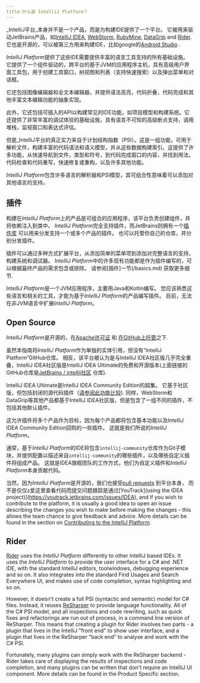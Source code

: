 ```yaml
---
title:什么是 IntelliJ Platform？
---
```


_IntelliJ平台_本身并不是一个产品，而是为构建IDE提供了一个平台。 它被用来驱动JetBrains产品，如[IntelliJ IDEA](https://www.jetbrains.com/idea/), [WebStorm](https://www.jetbrains.com/webstorm/), [RubyMine](https://www.jetbrains.com/ruby/), [DataGrip](https://www.jetbrains.com/datagrip/) and [Rider](https://www.jetbrains.com/rider/). 它也是开源的，可以被第三方用来构建IDE，比如google的[Android Studio](https://developer.android.com/studio/index.html) .

*IntelliJ Platform*提供了这些IDE需要提供丰富的语言工具支持的所有基础设施。 它提供了一个组件驱动的，跨平台的基于JVM的应用程序主机，具有高级用户界面工具包，用于创建工具窗口，树视图和列表（支持快速搜索）以及弹出菜单和对话框。

它还包括图像编辑器和全文本编辑器，并提供语法高亮，代码折叠，代码完成和其他丰富文本编辑功能的抽象实现。

此外，它还包括可插入的API以构建常见的IDE功能，如项目模型和构建系统。它还提供了非常丰富的调试体验的基础设施，具有语言不可知的高级断点支持，调用堆栈，监视窗口和表达式评估。

但是_IntelliJ平台的真正实力来自于计划结构指数（PSI）。这是一组功能，可用于解析文件，构建丰富的代码语法和语义模型，并从这些数据构建索引。这提供了许多功能，从快速导航到文件，类型和符号，到代码完成窗口的内容，并找到用法，代码检查和代码重写，快速修复或重构，以及许多其他功能。

*IntelliJ Platform*包含许多语言的解析器和PSI模型，其可组合性意味着可以添加对其他语言的支持。

## 插件

构建在*IntelliJ Platform*上的产品是可组合的应用程序，该平台负责创建组件，并将依赖注入到类中。 *IntelliJ Platform*完全支持插件，而JetBrains则拥有一个[插件库](https://plugins.jetbrains.com) 可以用来分发支持一个或多个产品的插件。 也可以托管你自己的仓库，并分别分发插件。

插件可以通过多种方式扩展平台，从添加简单的菜单项到添加对完整语言的支持，构建系统和调试器。 *IntelliJ Platform*中的许多现有功能都是作为插件编写的，可以根据最终产品的需求包含或排除。 请参阅[插件]一节(/basics.md) 获取更多细节.

*IntelliJ Platform*是一个JVM应用程序，主要用Java和Kotlin编写。 您应该熟悉这些语言和相关的工具，才能为基于*IntelliJ Platform*的产品编写插件。 目前，无法在非JVM语言中扩展*IntelliJ Platform*。
## Open Source

*IntelliJ Platform*是开源的，在[Apache许可证](https://github.com/JetBrains/intellij-community/blob/master/LICENSE.txt) 和 [在GitHub上托管](https://github.com/JetBrains/intellij-community)之下.

虽然本指南将*IntelliJ Platform*作为单独的实体引用，但没有“IntelliJ Platform”GitHub仓库。 相反，该平台被认为是与IntelliJ IDEA社区版几乎完全重叠，IntelliJ IDEA社区版是IntelliJ IDEA Ultimate的免费和开源版本(上面链接的GitHub仓库是[JetBrains / intellij社区](https://github.com/JetBrains/intellij-community) 仓库).

IntelliJ IDEA Ultimate是IntelliJ IDEA Community Edition的超集。 它基于社区版，但包括封闭的源代码插件（[请参阅此功能比较](https://www.jetbrains.com/idea/features/editions_comparison_matrix.html)). 同样，WebStorm和DataGrip等其他产品都基于IntelliJ IDEA社区版，但是包含了一组不同的插件，不包括其他默认插件。

这允许插件将多个产品作为目标，因为每个产品都将包含基本功能以及IntelliJ IDEA Community Edition回购的一些插件。 这就是我们所说的*IntelliJ Platform*。

通常，基于*IntelliJ Platform*的IDE将包含`intellij-community`仓库作为Git子模块，并提供配置以描述来自`intellij-community`的哪些插件，以及哪些自定义插件将组成产品。 这就是IDEA旗舰团队的工作方式，他们为自定义插件和*IntelliJ Platform*本身贡献代码。

当然，因为*IntelliJ Platform*是开源的，我们也接受[pull requests](https://github.com/JetBrains/intellij-community/pulls) 到平台本身， 而不是仅仅z爱这里查看代码而提交问题跟踪是通过[YouTrack](using the IDEA project)](https://youtrack.jetbrains.com/issues/IDEA), and if you wish to contribute to the platform, it is usually a good idea to open an issue describing the changes you wish to make before making the changes - this allows the team chance to give feedback and advice. More details can be found in the section on [Contributing to the IntelliJ Platform](/basics/platform_contributions.md).

## Rider

[Rider](https://www.jetbrains.com/rider/) uses the _IntelliJ Platform_ differently to other IntelliJ based IDEs. It uses the _IntelliJ Platform_ to provide the user interface for a C# and .NET IDE, with the standard IntelliJ editors, toolwindows, debugging experience and so on. It also integrates into the standard Find Usages and Search Everywhere UI, and makes use of code completion, syntax highlighting and so on.

However, it doesn't create a full PSI (syntactic and semantic) model for C# files. Instead, it reuses [ReSharper](https://www.jetbrains.com/resharper/) to provide language functionality. All of the C# PSI model, and all inspections and code rewriting, such as quick fixes and refactorings are run out of process, in a command line version of ReSharper. This means that creating a plugin for Rider involves two parts - a plugin that lives in the IntelliJ "front end" to show user interface, and a plugin that lives in the ReSharper "back end" to analyse and work with the C# PSI.

Fortunately, many plugins can simply work with the ReSharper backend - Rider takes care of displaying the results of inspections and code completion, and many plugins can be written that don't require an IntelliJ UI component. More details can be found in the Product Specific section.
